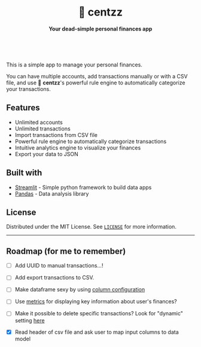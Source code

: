 <div align="center">
	<h1>💸 centzz</h1>
	<p>
		<b>Your dead-simple personal finances app</b>
	</p>
	<br>
	<br>
	<br>
</div>

This is a simple app to manage your personal finances.

You can have multiple accounts, add transactions manually or with a CSV file, and use 💸 **centzz**'s powerful rule engine to automatically categorize your transactions.

## Features

- Unlimited accounts
- Unlimited transactions
- Import transactions from CSV file
- Powerful rule engine to automatically categorize transactions
- Intuitive analytics engine to visualize your finances
- Export your data to JSON

## Built with

- [Streamlit](https://streamlit.io/) - Simple python framework to build data apps
- [Pandas](https://pandas.pydata.org/) - Data analysis library

## License

Distributed under the MIT License. See [`LICENSE`](./LICENSE) for more information.

---

## Roadmap (for me to remember)

- [ ] Add UUID to manual transactions...!
- [ ] Add export transactions to CSV.
- [ ] Make dataframe sexy by using [column configuration](https://docs.streamlit.io/library/api-reference/data/st.column_config)
- [ ] Use [metrics](https://docs.streamlit.io/library/api-reference/data/st.column_config) for displaying key information about user's finances?
- [ ] Make it possible to delete specific transactions? Look for "dynamic" setting [here](https://docs.streamlit.io/library/api-reference/data/st.data_editor)

- [x] Read header of csv file and ask user to map input columns to data model
